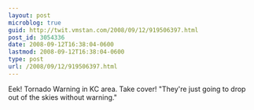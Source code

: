 ```yaml
---
layout: post
microblog: true
guid: http://twit.vmstan.com/2008/09/12/919506397.html
post_id: 3054336
date: 2008-09-12T16:38:04-0600
lastmod: 2008-09-12T16:38:04-0600
type: post
url: /2008/09/12/919506397.html
---
```

Eek! Tornado Warning in KC area. Take cover! "They're just going to drop out of the skies without warning."
